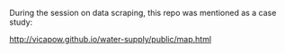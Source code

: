 During the session on data scraping, this repo was mentioned as a case study:

http://vicapow.github.io/water-supply/public/map.html
